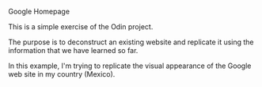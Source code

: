 Google Homepage

This is a simple exercise of the Odin project.

The purpose is to deconstruct an existing website and replicate it using the information that we have learned so far.

In this example, I'm trying to replicate the visual appearance of the Google web site in my country (Mexico).